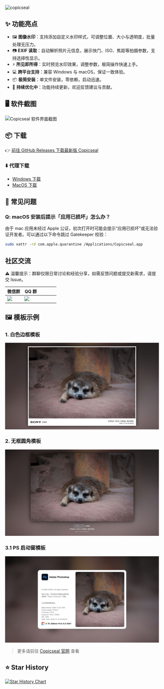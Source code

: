 ![copicseal](https://socialify.git.ci/copicseal/copicseal/image?custom_description=Copicseal+%E6%98%AF%E4%B8%80%E4%B8%AA%E5%9B%BE%E7%89%87%E5%8A%A0%E7%9B%B8%E6%A1%86%E6%B0%B4%E5%8D%B0%E5%B7%A5%E5%85%B7%EF%BC%8C%E6%94%AF%E6%8C%81%E8%AF%BB%E5%8F%96+EXIF+%E4%BF%A1%E6%81%AF%EF%BC%8C%E5%BF%AB%E9%80%9F%E4%B8%BA%E7%85%A7%E7%89%87%E6%B7%BB%E5%8A%A0%E5%BF%AB%E9%97%A8%E3%80%81ISO+%E7%AD%89%E7%9B%B8%E6%9C%BA%E5%8F%82%E6%95%B0%E3%80%82&description=1&font=KoHo&forks=1&issues=1&logo=https%3A%2F%2Fgithub.com%2Fcomarkapp%2Fcomark%2Fblob%2Fmain%2Fbuild%2Ficon.png%3Fraw%3Dtrue&name=1&owner=1&pattern=Floating+Cogs&pulls=1&stargazers=1&theme=Auto)

## ✨ 功能亮点

- 🖼️ **图像水印**：支持添加自定义水印样式，可调整位置、大小与透明度，批量处理无压力。
- 📷 **EXIF 读取**：自动解析照片元信息，展示快门、ISO、焦距等拍摄参数，支持选择性显示。
- ⚡ **所见即所得**：实时预览水印效果，调整参数，极简操作快速上手。
- 💻 **跨平台支持**：兼容 Windows 与 macOS，保证一致体验。
- 📦 **极简安装**：单文件安装，零依赖，启动迅速。
- 🔄 **持续优化中**：功能持续更新，欢迎反馈建议与贡献。

## 🖥️ 软件截图

<picture>
  <source srcset="./static/screenshot01.webp" type="image/webp">
  <img src="./static/screenshot01.jpg" alt="Copicseal 软件界面截图">
</picture>

## 📦 下载

👉 [前往 GitHub Releases 下载最新版 Copicseal](https://github.com/copicseal/copicseal/releases)

### ⬇️ 代理下载

- [Windows 下载](https://copicseal-updater.kohai.top/download?platform=win32)
- [MacOS 下载](https://copicseal-updater.kohai.top/download?platform=darwin)

## 💬 常见问题

### Q: macOS 安装后提示「应用已损坏」怎么办？

由于 mac 应用未经过 Apple 公证，初次打开时可能会提示“应用已损坏”或无法验证开发者。可以通过以下命令跳过 Gatekeeper 校验：

```bash
sudo xattr -rd com.apple.quarantine /Applications/Copicseal.app
```

## 社区交流

⚠️ 温馨提示：群聊仅限日常讨论和经验分享，如需反馈问题或提交新需求，请提交 Issue。

<table>
  <thead>
    <tr>
      <th width="33.3%">微信群</th>
      <th width="33.3%">QQ 群</th>
      <th width="33.3%"></th>
    </tr>
  </thead>
  <tbody>
    <tr>
      <td>
          <img src="https://copicseal-s0.kohai.top/assets/images/wechat_group_qrcode.jpg" />
      </td>
      <td>
          <img src="https://copicseal-s0.kohai.top/assets/images/qq_group_qrcode.jpg" />
      </td>
      <td></td>
    </tr>
  </tbody>
</table>

## 🖼️ 模板示例

### 1. 白色边框模板

<picture>
  <source srcset="./static/templates/template01.webp" type="image/webp">
  <img src="./static/templates/template01.jpg" alt="白色边框模板">
</picture>

### 2. 无框圆角模板

<picture>
  <source srcset="./static/templates/template02.webp" type="image/webp">
  <img src="./static/templates/template02.jpg" alt="无框圆角模板">
</picture>

### 3.1 PS 启动窗模板

<picture>
  <source srcset="./static/templates/template03_00.webp" type="image/webp">
  <img src="./static/templates/template03_00.jpg" alt="PS 启动窗模板">
</picture>

> 更多请前往 [Copicseal 官网](https://copicseal.kohai.top) 查看

## ⭐ Star History

<a href="https://www.star-history.com/#copicseal/copicseal&Date">
 <picture>
   <source media="(prefers-color-scheme: dark)" srcset="https://api.star-history.com/svg?repos=copicseal/copicseal&type=Date&theme=dark" />
   <source media="(prefers-color-scheme: light)" srcset="https://api.star-history.com/svg?repos=copicseal/copicseal&type=Date" />
   <img alt="Star History Chart" src="https://api.star-history.com/svg?repos=copicseal/copicseal&type=Date" />
 </picture>
</a>
